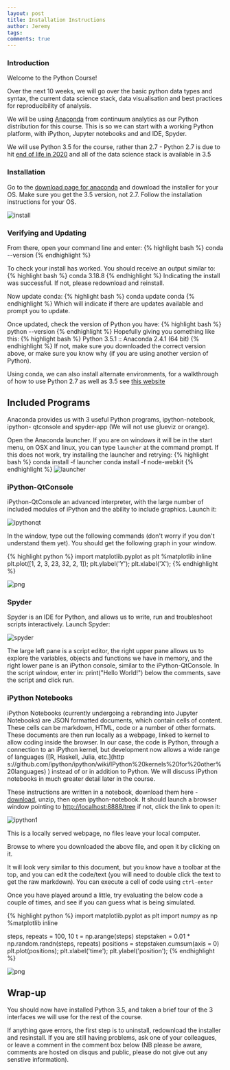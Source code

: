 ```yaml
---
layout: post
title: Installation Instructions
author: Jeremy
tags:
comments: true
---
```


### Introduction

Welcome to the Python Course!

Over the next 10 weeks, we will go over the basic python data types and syntax,
the current data science stack, data visualisation and best practices for
reproducibility of analysis.

We will be using [Anaconda](https://www.continuum.io/why-anaconda) from
continuum analytics as our Python distribution for this course. This is so we
can start with a working Python platform, with iPython, Jupyter notebooks and
and IDE, Spyder.

We will use Python 3.5 for the course, rather than 2.7 - Python 2.7 is due to
hit [end of life in 2020](http://legacy.python.org/dev/peps/pep-0373/) and all
of the data science stack is available in 3.5

### Installation

Go to the [download page for anaconda](https://www.continuum.io/downloads) and
download the installer for your OS. Make sure you get the 3.5 version, not 2.7.
Follow the installation instructions for your OS.

![install](/assets/install/websiteinstall.png)

### Verifying and Updating

From there, open your command line and enter:
{% highlight bash %}
conda --version
{% endhighlight %}

To check your install has worked. You should receive an output similar to:
{% highlight bash %}
conda 3.18.8
{% endhighlight %}
Indicating the install was successful. If not, please redownload and reinstall.

Now update conda:
{% highlight bash %}
conda update conda
{% endhighlight %}
Which will indicate if there are updates available and prompt you to update.

Once updated, check the version of Python you have:
{% highlight bash %}
python --version
{% endhighlight %}
Hopefully giving you something like this:
{% highlight bash %}
Python 3.5.1 :: Anaconda 2.4.1 (64 bit)
{% endhighlight %}
If not, make sure you downloaded the correct version above, or make sure you
know why (if you are using another version of Python).

Using conda, we can also install alternate environments, for a walkthrough of
how to use Python 2.7 as well as 3.5 see [this
website](http://conda.pydata.org/docs/py2or3.html)

## Included Programs

Anaconda provides us with 3 useful Python programs, ipython-notebook, ipython-
qtconsole and spyder-app (We will not use glueviz or orange).

Open the Anaconda launcher. If you are on windows it will be in the start menu,
on OSX and linux, you can type `launcher` at the command prompt. If this does
not work, try installing the launcher and retrying:
{% highlight bash %}
conda install -f launcher
conda install -f node-webkit
{% endhighlight %}
![launcher](/assets/install/launcher.png)

### iPython-QtConsole

iPython-QtConsole an advanced interpreter, with the large number of included
modules of iPython and the ability to include graphics. Launch it:

![ipythonqt](/assets/install/ipythonqt.png)

In the window, type out the following commands (don't worry if you don't
understand them yet). You should get the following graph in your window.


{% highlight python %}
import matplotlib.pyplot as plt
%matplotlib inline
plt.plot([1, 2, 3, 23, 32, 2, 1]);
plt.ylabel('Y');
plt.xlabel('X');
{% endhighlight %}


![png](/assets/install/output_27_1.png)


### Spyder

Spyder is an IDE for Python, and allows us to write, run and troubleshoot
scripts interactively. Launch Spyder:

![spyder](/assets/install/spyder.png)

The large left pane is a script editor, the right upper pane allows us to
explore the variables, objects and functions we have in memory, and the right
lower pane is an iPython console, similar to the iPython-QtConsole. In the
script window, enter in:
print("Hello World!")
below the comments, save the script and click run.

### iPython Notebooks

iPython Notebooks (currently undergoing a rebranding into Jupyter Notebooks) are
JSON formatted documents, which contain cells of content. These cells can be
markdown, HTML, code or a number of other formats. These documents are then run
locally as a webpage, linked to kernel to allow coding inside the browser. In
our case, the code is Python, through a connection to an iPython kernel, but
development now allows a wide range of languages ([R, Haskell, Julia, etc.](http
s://github.com/ipython/ipython/wiki/IPython%20kernels%20for%20other%20languages)
) instead of or in addition to Python. We will discuss iPython notebooks in much
greater detail later in the course.

These instructions are written in a notebook, download them here -
[download](/assets/install/notebook.zip), unzip, then open ipython-notebook. It should
launch a browser window pointing to [http://localhost:8888/tree](http://localhost:8888/tree) if not, click the
link to open it:

![ipython1](/assets/install/ipython1.png)

This is a locally served webpage, no files leave your local computer.

Browse to where you downloaded the above file, and open it by clicking on it.

It will look very similar to this document, but you know have a toolbar at the
top, and you can edit the code/text (you will need to double click the text to
get the raw markdown). You can execute a cell of code using `ctrl-enter`

Once you have played around a little, try evaluating the below code a couple of
times, and see if you can guess what is being simulated.


{% highlight python %}
import matplotlib.pyplot as plt
import numpy as np
%matplotlib inline

steps, repeats = 100, 10
t = np.arange(steps)
stepstaken = 0.01 * np.random.randn(steps, repeats)
positions = stepstaken.cumsum(axis = 0)
plt.plot(positions);
plt.xlabel('time');
plt.ylabel('position');
{% endhighlight %}


![png](/assets/install/output_36_0.png)


## Wrap-up

You should now have installed Python 3.5, and taken a brief tour of the 3
interfaces we will use for the rest of the course.

If anything gave errors, the first step is to uninstall, redownload the
installer and resinstall. If you are still having problems, ask one of your
colleagues, or leave a comment in the comment box below (NB please be aware,
comments are hosted on disqus and public, please do not give out any senstive
information).
